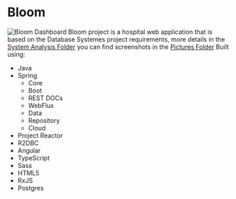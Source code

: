 # Bloom
![Bloom Dashboard]()
Bloom project is a hospital web application that is based on the Database Systemes project requirements, more details in the [System Analysis Folder](https://github.com/MrMoon/Bloom/tree/master/System%20Analysis)
you can find screenshots in the [Pictures Folder](https://github.com/MrMoon/Bloom/tree/master/Pictures)
Built using:
 - Java
 - Spring
    - Core
    - Boot
    - REST DOCs
    - WebFlux
    - Data
    - Repository 
    - Cloud
 - Project Reactor
 - R2DBC
 - Angular
 - TypeScript
 - Sass
 - HTML5
 - RxJS
 - Postgres
